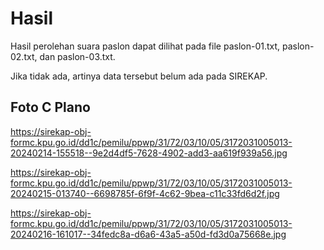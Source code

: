 # Hasil

Hasil perolehan suara paslon dapat dilihat pada file paslon-01.txt, paslon-02.txt, dan paslon-03.txt.

Jika tidak ada, artinya data tersebut belum ada pada SIREKAP.

## Foto C Plano

https://sirekap-obj-formc.kpu.go.id/dd1c/pemilu/ppwp/31/72/03/10/05/3172031005013-20240214-155518--9e2d4df5-7628-4902-add3-aa619f939a56.jpg

https://sirekap-obj-formc.kpu.go.id/dd1c/pemilu/ppwp/31/72/03/10/05/3172031005013-20240215-013740--6698785f-6f9f-4c62-9bea-c11c33fd6d2f.jpg

https://sirekap-obj-formc.kpu.go.id/dd1c/pemilu/ppwp/31/72/03/10/05/3172031005013-20240216-161017--34fedc8a-d6a6-43a5-a50d-fd3d0a75668e.jpg
